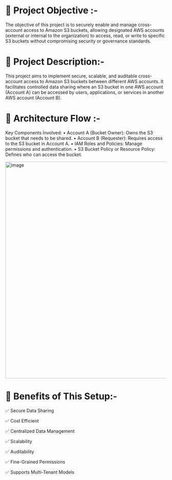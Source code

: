 📌 Project Objective :-
=================================================================================================================================
The objective of this project is to securely enable and manage cross-account access to Amazon S3 buckets, allowing designated AWS accounts (external or internal to the organization) to access, read, or write to specific S3 buckets without compromising security or governance standards.


📌 Project Description:-
=====================================================================================================================================
This project aims to implement secure, scalable, and auditable cross-account access to Amazon S3 buckets between different AWS accounts. It facilitates controlled data sharing where an S3 bucket in one AWS account (Account A) can be accessed by users, applications, or services in another AWS account (Account B).

📌 Architecture Flow :-
=================================================================================================================================
Key Components Involved:
•	Account A (Bucket Owner): Owns the S3 bucket that needs to be shared.
•	Account B (Requester): Requires access to the S3 bucket in Account A.
•	IAM Roles and Policies: Manage permissions and authentication.
•	S3 Bucket Policy or Resource Policy: Defines who can access the bucket.

<img width="755" height="676" alt="image" src="https://github.com/user-attachments/assets/61f15a90-d9ad-42d1-a38c-525fe7756793" />


📌 Benefits of This Setup:-
===============================================================================================================================
✅ Secure Data Sharing

✅ Cost Efficient

✅ Centralized Data Management

✅ Scalability

✅ Auditability

✅ Fine-Grained Permissions

✅ Supports Multi-Tenant Models
